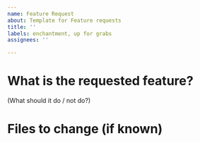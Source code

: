 ```yaml
---
name: Feature Request
about: Template for Feature requests
title: ''
labels: enchantment, up for grabs
assignees: ''

---
```


# What is the requested feature?
(What should it do / not do?)

# Files to change (if known)
